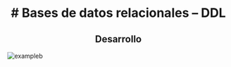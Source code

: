 <h1 align="center"># Bases de datos relacionales – DDL</h1>
<h2 align="center">Desarrollo</h2>

![exampleb](https://user-images.githubusercontent.com/87190518/188840631-2cbb0626-e762-4c7a-be1f-a4b01fe43d84.jpg)


